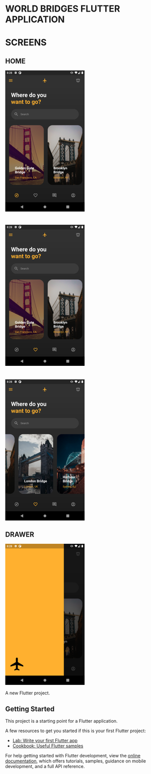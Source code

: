 # WORLD BRIDGES FLUTTER APPLICATION

# SCREENS 

## HOME

<img alt="1" src="./previews/home1.png" height="auto" width="50%"/>

#

<img alt="2" src="./previews/home2.png" height="auto" width="50%"/>

#

<img alt="3" src="./previews/home3.png" height="auto" width="50%"/>

## DRAWER

<img alt="drawer" src="./previews/drawer.png" height="auto" width="50%"/>

A new Flutter project.

## Getting Started

This project is a starting point for a Flutter application.

A few resources to get you started if this is your first Flutter project:

- [Lab: Write your first Flutter app](https://docs.flutter.dev/get-started/codelab)
- [Cookbook: Useful Flutter samples](https://docs.flutter.dev/cookbook)

For help getting started with Flutter development, view the
[online documentation](https://docs.flutter.dev/), which offers tutorials,
samples, guidance on mobile development, and a full API reference.
